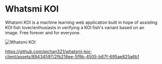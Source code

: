 # Whatsmi KOI #

  Whatsmi KOI is a machine learning web application built in hope of assisting KOI fish lover/enthusiasts in verifying a KOI fish's variant based on an image. Free forever and for everyone.

![Whatsmi KOI](https://i.ibb.co/WGthMdW/readme.png)

https://github.com/pichan321/whatsmi-koi-client/assets/89434597/2fb218ee-5f9b-4505-b67f-695ae825a6b1
